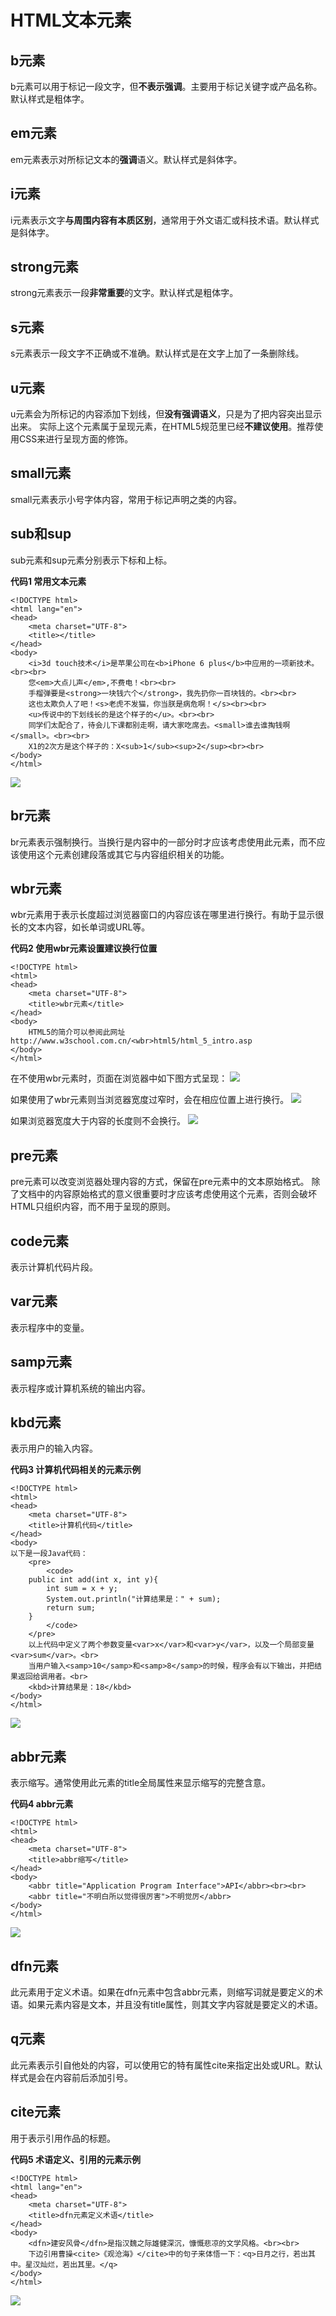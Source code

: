 # HTML文本元素
## b元素
b元素可以用于标记一段文字，但**不表示强调**。主要用于标记关键字或产品名称。默认样式是粗体字。

## em元素
em元素表示对所标记文本的**强调**语义。默认样式是斜体字。

## i元素
i元素表示文字**与周围内容有本质区别**，通常用于外文语汇或科技术语。默认样式是斜体字。

## strong元素
strong元素表示一段**非常重要**的文字。默认样式是粗体字。

## s元素
s元素表示一段文字不正确或不准确。默认样式是在文字上加了一条删除线。

## u元素
u元素会为所标记的内容添加下划线，但**没有强调语义**，只是为了把内容突出显示出来。
实际上这个元素属于呈现元素，在HTML5规范里已经**不建议使用**。推荐使用CSS来进行呈现方面的修饰。

## small元素
small元素表示小号字体内容，常用于标记声明之类的内容。

## sub和sup
sub元素和sup元素分别表示下标和上标。

**代码1 常用文本元素**
```
<!DOCTYPE html>
<html lang="en">
<head>
    <meta charset="UTF-8">
    <title></title>
</head>
<body>
    <i>3d touch技术</i>是苹果公司在<b>iPhone 6 plus</b>中应用的一项新技术。<br><br>
    您<em>大点儿声</em>,不费电！<br><br>
    手榴弹要是<strong>一块钱六个</strong>，我先扔你一百块钱的。<br><br>
    这也太欺负人了吧！<s>老虎不发猫，你当朕是病危啊！</s><br><br>
    <u>传说中的下划线长的是这个样子的</u>。<br><br>
    同学们太配合了，待会儿下课都别走啊，请大家吃席去。<small>谁去谁掏钱啊</small>。<br><br>
    X1的2次方是这个样子的：X<sub>1</sub><sup>2</sup><br><br>
</body>
</html>
```

![](images/04/01.png)

## br元素
br元素表示强制换行。当换行是内容中的一部分时才应该考虑使用此元素，而不应该使用这个元素创建段落或其它与内容组织相关的功能。

## wbr元素
wbr元素用于表示长度超过浏览器窗口的内容应该在哪里进行换行。有助于显示很长的文本内容，如长单词或URL等。

**代码2 使用wbr元素设置建议换行位置**
```
<!DOCTYPE html>
<html>
<head>
    <meta charset="UTF-8">
    <title>wbr元素</title>
</head>
<body>
    HTML5的简介可以参阅此网址http://www.w3school.com.cn/<wbr>html5/html_5_intro.asp
</body>
</html>
```

在不使用wbr元素时，页面在浏览器中如下图方式呈现：
![](images/04/02.png)

如果使用了wbr元素则当浏览器宽度过窄时，会在相应位置上进行换行。
![](images/04/03.png)

如果浏览器宽度大于内容的长度则不会换行。
![](images/04/04.png)

## pre元素
pre元素可以改变浏览器处理内容的方式，保留在pre元素中的文本原始格式。
除了文档中的内容原始格式的意义很重要时才应该考虑使用这个元素，否则会破坏HTML只组织内容，而不用于呈现的原则。

## code元素
表示计算机代码片段。

## var元素
表示程序中的变量。

## samp元素
表示程序或计算机系统的输出内容。

## kbd元素
表示用户的输入内容。

**代码3 计算机代码相关的元素示例**
```
<!DOCTYPE html>
<html>
<head>
    <meta charset="UTF-8">
    <title>计算机代码</title>
</head>
<body>
以下是一段Java代码：
    <pre>
        <code>
    public int add(int x, int y){
        int sum = x + y;
        System.out.println("计算结果是：" + sum);
        return sum;
    }
        </code>
    </pre>
    以上代码中定义了两个参数变量<var>x</var>和<var>y</var>，以及一个局部变量<var>sum</var>。<br>
    当用户输入<samp>10</samp>和<samp>8</samp>的时候，程序会有以下输出，并把结果返回给调用者。<br>
    <kbd>计算结果是：18</kbd>
</body>
</html>
```
![](images/04/05.png)

## abbr元素
表示缩写。通常使用此元素的title全局属性来显示缩写的完整含意。

**代码4 abbr元素**
```
<!DOCTYPE html>
<html>
<head>
    <meta charset="UTF-8">
    <title>abbr缩写</title>
</head>
<body>
    <abbr title="Application Program Interface">API</abbr><br><br>
    <abbr title="不明白所以觉得很厉害">不明觉厉</abbr>
</body>
</html>
```
![](images/04/06.png)

## dfn元素
此元素用于定义术语。如果在dfn元素中包含abbr元素，则缩写词就是要定义的术语。如果元素内容是文本，并且没有title属性，则其文字内容就是要定义的术语。

## q元素
此元素表示引自他处的内容，可以使用它的特有属性cite来指定出处或URL。默认样式是会在内容前后添加引号。

## cite元素
用于表示引用作品的标题。

**代码5 术语定义、引用的元素示例**
```
<!DOCTYPE html>
<html lang="en">
<head>
    <meta charset="UTF-8">
    <title>dfn元素定义术语</title>
</head>
<body>
    <dfn>建安风骨</dfn>是指汉魏之际雄健深沉，慷慨悲凉的文学风格。<br><br>
    下边引用曹操<cite>《观沧海》</cite>中的句子来体悟一下：<q>日月之行，若出其中。星汉灿烂，若出其里。</q>
</body>
</html>
```
![](images/04/07.png)

